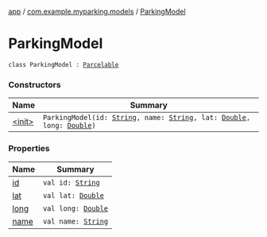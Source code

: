 [app](../../index.md) / [com.example.myparking.models](../index.md) / [ParkingModel](./index.md)

# ParkingModel

`class ParkingModel : `[`Parcelable`](https://developer.android.com/reference/android/os/Parcelable.html)

### Constructors

| Name | Summary |
|---|---|
| [&lt;init&gt;](-init-.md) | `ParkingModel(id: `[`String`](https://kotlinlang.org/api/latest/jvm/stdlib/kotlin/-string/index.html)`, name: `[`String`](https://kotlinlang.org/api/latest/jvm/stdlib/kotlin/-string/index.html)`, lat: `[`Double`](https://kotlinlang.org/api/latest/jvm/stdlib/kotlin/-double/index.html)`, long: `[`Double`](https://kotlinlang.org/api/latest/jvm/stdlib/kotlin/-double/index.html)`)` |

### Properties

| Name | Summary |
|---|---|
| [id](id.md) | `val id: `[`String`](https://kotlinlang.org/api/latest/jvm/stdlib/kotlin/-string/index.html) |
| [lat](lat.md) | `val lat: `[`Double`](https://kotlinlang.org/api/latest/jvm/stdlib/kotlin/-double/index.html) |
| [long](long.md) | `val long: `[`Double`](https://kotlinlang.org/api/latest/jvm/stdlib/kotlin/-double/index.html) |
| [name](name.md) | `val name: `[`String`](https://kotlinlang.org/api/latest/jvm/stdlib/kotlin/-string/index.html) |
